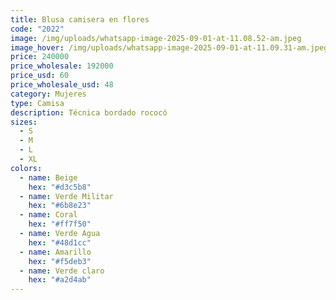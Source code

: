 ```yaml
---
title: Blusa camisera en flores
code: "2022"
image: /img/uploads/whatsapp-image-2025-09-01-at-11.08.52-am.jpeg
image_hover: /img/uploads/whatsapp-image-2025-09-01-at-11.09.31-am.jpeg
price: 240000
price_wholesale: 192000
price_usd: 60
price_wholesale_usd: 48
category: Mujeres
type: Camisa
description: Técnica bordado rococó
sizes:
  - S
  - M
  - L
  - XL
colors:
  - name: Beige
    hex: "#d3c5b8"
  - name: Verde Militar
    hex: "#6b8e23"
  - name: Coral
    hex: "#ff7f50"
  - name: Verde Agua
    hex: "#48d1cc"
  - name: Amarillo
    hex: "#f5deb3"
  - name: Verde claro
    hex: "#a2d4ab"
---
```

